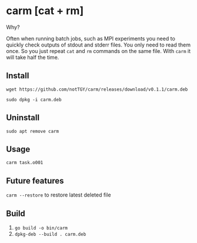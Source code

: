 # carm [cat + rm]

Why?

Often when running batch jobs, such as MPI experiments you need
to quickly check outputs of stdout and stderr files. You only need
to read them once. So you just repeat `cat` and `rm` commands on
the same file. With `carm` it will take half the time.

## Install

```
wget https://github.com/notTGY/carm/releases/download/v0.1.1/carm.deb
```
```
sudo dpkg -i carm.deb
```

## Uninstall

```
sudo apt remove carm
```

## Usage

```
carm task.o001
```

## Future features

`carm --restore` to restore latest deleted file


## Build

1. `go build -o bin/carm`
2. `dpkg-deb --build . carm.deb`
